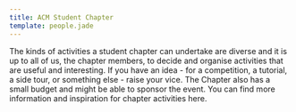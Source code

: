 ```yaml
---
title: ACM Student Chapter
template: people.jade
---
```

The kinds of activities a student chapter can undertake are diverse
and it is up to all of us, the chapter members, to decide and organise
activities that are useful and interesting. If you have an idea -
for a competition, a tutorial, a side tour, or something else -
raise your vice. The Chapter also has a small budget and might be able
to sponsor the event. You can find more information and
inspiration for chapter activities here.  
